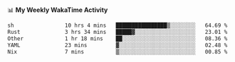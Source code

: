 <!--
**stamp711/stamp711** is a ✨ _special_ ✨ repository because its `README.md` (this file) appears on your GitHub profile.

Here are some ideas to get you started:

- 🔭 I’m currently working on ...
- 🌱 I’m currently learning ...
- 👯 I’m looking to collaborate on ...
- 🤔 I’m looking for help with ...
- 💬 Ask me about ...
- 📫 How to reach me: ...
- 😄 Pronouns: ...
- ⚡ Fun fact: ...
-->

📊 **My Weekly WakaTime Activity**

<!--START_SECTION:waka-->

```txt
sh                10 hrs 4 mins   ████████████████▒░░░░░░░░   64.69 %
Rust              3 hrs 34 mins   █████▓░░░░░░░░░░░░░░░░░░░   23.01 %
Other             1 hr 18 mins    ██░░░░░░░░░░░░░░░░░░░░░░░   08.36 %
YAML              23 mins         ▓░░░░░░░░░░░░░░░░░░░░░░░░   02.48 %
Nix               7 mins          ▒░░░░░░░░░░░░░░░░░░░░░░░░   00.85 %
```

<!--END_SECTION:waka-->
